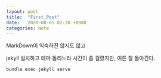 ```yaml
---
layout: post
title:  "First_Post"
date:   2020-08-05 02:30 +0900
categories: Note
---
```


MarkDown이 익숙하진 않지도 않고

jekyll 설치하고 테마 돌리느라 시간이 좀 걸렸지만, 여튼 잘 돌아간다.

```
bundle exec jekyll serve
```


